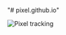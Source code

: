 "# pixel.github.io" 


<img src="https://chakibaraf.github.io/pixel/pixel.png" alt="Pixel tracking" />

